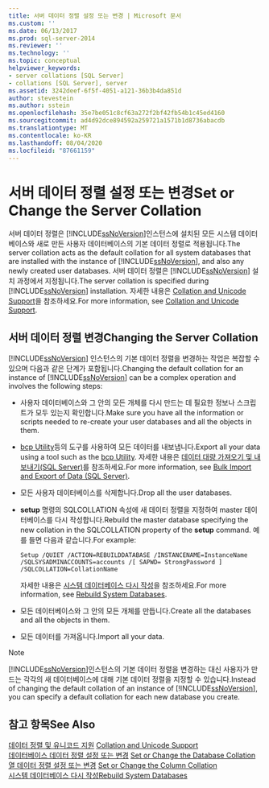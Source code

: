 ```yaml
---
title: 서버 데이터 정렬 설정 또는 변경 | Microsoft 문서
ms.custom: ''
ms.date: 06/13/2017
ms.prod: sql-server-2014
ms.reviewer: ''
ms.technology: ''
ms.topic: conceptual
helpviewer_keywords:
- server collations [SQL Server]
- collations [SQL Server], server
ms.assetid: 3242deef-6f5f-4051-a121-36b3b4da851d
author: stevestein
ms.author: sstein
ms.openlocfilehash: 35e7be051c8cf63a272f2bf42fb54b1c45ed4160
ms.sourcegitcommit: ad4d92dce894592a259721a1571b1d8736abacdb
ms.translationtype: MT
ms.contentlocale: ko-KR
ms.lasthandoff: 08/04/2020
ms.locfileid: "87661159"
---
```

# <a name="set-or-change-the-server-collation"></a><span data-ttu-id="05973-102">서버 데이터 정렬 설정 또는 변경</span><span class="sxs-lookup"><span data-stu-id="05973-102">Set or Change the Server Collation</span></span>
  <span data-ttu-id="05973-103">서버 데이터 정렬은 [!INCLUDE[ssNoVersion](../../includes/ssnoversion-md.md)]인스턴스에 설치된 모든 시스템 데이터베이스와 새로 만든 사용자 데이터베이스의 기본 데이터 정렬로 적용됩니다.</span><span class="sxs-lookup"><span data-stu-id="05973-103">The server collation acts as the default collation for all system databases that are installed with the instance of [!INCLUDE[ssNoVersion](../../includes/ssnoversion-md.md)], and also any newly created user databases.</span></span> <span data-ttu-id="05973-104">서버 데이터 정렬은 [!INCLUDE[ssNoVersion](../../includes/ssnoversion-md.md)] 설치 과정에서 지정됩니다.</span><span class="sxs-lookup"><span data-stu-id="05973-104">The server collation is specified during [!INCLUDE[ssNoVersion](../../includes/ssnoversion-md.md)] installation.</span></span> <span data-ttu-id="05973-105">자세한 내용은 [Collation and Unicode Support](collation-and-unicode-support.md)을 참조하세요.</span><span class="sxs-lookup"><span data-stu-id="05973-105">For more information, see [Collation and Unicode Support](collation-and-unicode-support.md).</span></span>  
  
## <a name="changing-the-server-collation"></a><span data-ttu-id="05973-106">서버 데이터 정렬 변경</span><span class="sxs-lookup"><span data-stu-id="05973-106">Changing the Server Collation</span></span>  
 <span data-ttu-id="05973-107">[!INCLUDE[ssNoVersion](../../includes/ssnoversion-md.md)] 인스턴스의 기본 데이터 정렬을 변경하는 작업은 복잡할 수 있으며 다음과 같은 단계가 포함됩니다.</span><span class="sxs-lookup"><span data-stu-id="05973-107">Changing the default collation for an instance of [!INCLUDE[ssNoVersion](../../includes/ssnoversion-md.md)] can be a complex operation and involves the following steps:</span></span>  
  
-   <span data-ttu-id="05973-108">사용자 데이터베이스와 그 안의 모든 개체를 다시 만드는 데 필요한 정보나 스크립트가 모두 있는지 확인합니다.</span><span class="sxs-lookup"><span data-stu-id="05973-108">Make sure you have all the information or scripts needed to re-create your user databases and all the objects in them.</span></span>  
  
-   <span data-ttu-id="05973-109">[bcp Utility](../../tools/bcp-utility.md)등의 도구를 사용하여 모든 데이터를 내보냅니다.</span><span class="sxs-lookup"><span data-stu-id="05973-109">Export all your data using a tool such as the [bcp Utility](../../tools/bcp-utility.md).</span></span> <span data-ttu-id="05973-110">자세한 내용은 [데이터 대량 가져오기 및 내보내기&#40;SQL Server&#41;](../import-export/bulk-import-and-export-of-data-sql-server.md)를 참조하세요.</span><span class="sxs-lookup"><span data-stu-id="05973-110">For more information, see [Bulk Import and Export of Data &#40;SQL Server&#41;](../import-export/bulk-import-and-export-of-data-sql-server.md).</span></span>  
  
-   <span data-ttu-id="05973-111">모든 사용자 데이터베이스를 삭제합니다.</span><span class="sxs-lookup"><span data-stu-id="05973-111">Drop all the user databases.</span></span>  
  
-   <span data-ttu-id="05973-112">**setup** 명령의 SQLCOLLATION 속성에 새 데이터 정렬을 지정하여 master 데이터베이스를 다시 작성합니다.</span><span class="sxs-lookup"><span data-stu-id="05973-112">Rebuild the master database specifying the new collation in the SQLCOLLATION property of the **setup** command.</span></span> <span data-ttu-id="05973-113">예를 들면 다음과 같습니다.</span><span class="sxs-lookup"><span data-stu-id="05973-113">For example:</span></span>  
  
    ```  
    Setup /QUIET /ACTION=REBUILDDATABASE /INSTANCENAME=InstanceName   
    /SQLSYSADMINACCOUNTS=accounts /[ SAPWD= StrongPassword ]   
    /SQLCOLLATION=CollationName  
    ```  
  
     <span data-ttu-id="05973-114">자세한 내용은 [시스템 데이터베이스 다시 작성](../databases/system-databases.md)을 참조하세요.</span><span class="sxs-lookup"><span data-stu-id="05973-114">For more information, see [Rebuild System Databases](../databases/system-databases.md).</span></span>  
  
-   <span data-ttu-id="05973-115">모든 데이터베이스와 그 안의 모든 개체를 만듭니다.</span><span class="sxs-lookup"><span data-stu-id="05973-115">Create all the databases and all the objects in them.</span></span>  
  
-   <span data-ttu-id="05973-116">모든 데이터를 가져옵니다.</span><span class="sxs-lookup"><span data-stu-id="05973-116">Import all your data.</span></span>  
  
> [!NOTE]  
>  <span data-ttu-id="05973-117">[!INCLUDE[ssNoVersion](../../includes/ssnoversion-md.md)]인스턴스의 기본 데이터 정렬을 변경하는 대신 사용자가 만드는 각각의 새 데이터베이스에 대해 기본 데이터 정렬을 지정할 수 있습니다.</span><span class="sxs-lookup"><span data-stu-id="05973-117">Instead of changing the default collation of an instance of [!INCLUDE[ssNoVersion](../../includes/ssnoversion-md.md)], you can specify a default collation for each new database you create.</span></span>  
  
## <a name="see-also"></a><span data-ttu-id="05973-118">참고 항목</span><span class="sxs-lookup"><span data-stu-id="05973-118">See Also</span></span>  
 <span data-ttu-id="05973-119">[데이터 정렬 및 유니코드 지원](collation-and-unicode-support.md) </span><span class="sxs-lookup"><span data-stu-id="05973-119">[Collation and Unicode Support](collation-and-unicode-support.md) </span></span>  
 <span data-ttu-id="05973-120">[데이터베이스 데이터 정렬 설정 또는 변경](set-or-change-the-database-collation.md) </span><span class="sxs-lookup"><span data-stu-id="05973-120">[Set or Change the Database Collation](set-or-change-the-database-collation.md) </span></span>  
 <span data-ttu-id="05973-121">[열 데이터 정렬 설정 또는 변경](set-or-change-the-column-collation.md) </span><span class="sxs-lookup"><span data-stu-id="05973-121">[Set or Change the Column Collation](set-or-change-the-column-collation.md) </span></span>  
 [<span data-ttu-id="05973-122">시스템 데이터베이스 다시 작성</span><span class="sxs-lookup"><span data-stu-id="05973-122">Rebuild System Databases</span></span>](../databases/system-databases.md)  
  
  
